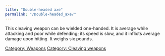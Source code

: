 ```yaml
---
title: "Double-headed axe"
permalink: "/Double-headed_axe/"
---
```


This cleaving weapon can be wielded one-handed. It is average while
attacking and poor while defending; its speed is slow, and it inflicts
average damage upon hitting. It weighs six pounds.

[Category: Weapons](Category:_Weapons "wikilink") [Category: Cleaving
weapons](Category:_Cleaving_weapons "wikilink")